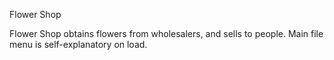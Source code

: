 Flower Shop

Flower Shop obtains flowers from wholesalers, and sells to people. Main file menu is self-explanatory on load.